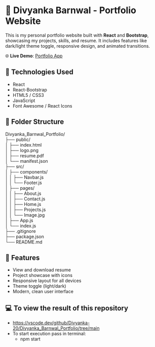 # 💼 Divyanka Barnwal - Portfolio Website

This is my personal portfolio website built with **React** and **Bootstrap**, showcasing my projects, skills, and resume. It includes features like dark/light theme toggle, responsive design, and animated transitions.

🌐 **Live Demo**: [Portfolio App](https://divyanka-barnwal-portfolio.onrender.com/)


## 🔧 Technologies Used

- React
- React-Bootstrap
- HTML5 / CSS3
- JavaScript
- Font Awesome / React Icons

## 📁 Folder Structure 

Divyanka_Barnwal_Portfolio/<br>
├── public/<br>
│ ├── index.html<br>
│ ├── logo.png<br>
│ ├── resume.pdf<br>
│ └── manifest.json<br>
├── src/<br>
│ ├── components/<br> 
│ │ ├── Navbar.js<br>
│ │ └── Footer.js<br>
│ ├── pages/<br>
│ │ ├── About.js<br>
│ │ ├── Contact.js<br>
│ │ ├── Home.js<br>
│ │ ├── Projects.js<br>
│ │ └── Image.jpg<br>
│ ├── App.js<br>
│ └── index.js<br>
├── .gitignore<br>
├── package.json<br>
└── README.md 


## 🧠 Features

- View and download resume
- Project showcase with icons
- Responsive layout for all devices
- Theme toggle (light/dark)
- Modern, clean user interface


## 💻 To view the result of this repository

- https://vscode.dev/github/Divyanka-20/Divyanka_Barnwal_Portfolio/tree/main
- To start execution pass in terminal:
  - npm start
